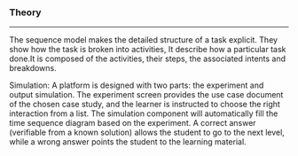 ### Theory

***

The sequence model makes the detailed structure of a task explicit. They show how the task is broken into activities,
It describe how a particular task done.It is composed of the activities, their steps, the associated intents
and breakdowns. 

Simulation:  A platform is designed with two parts: the experiment and output simulation. The experiment screen provides the use case document of the chosen case study, and the learner is instructed to choose the right interaction from a list. The simulation component will automatically fill the time sequence diagram based on the experiment.  A correct answer (verifiable from a known solution) allows the student to go to the next level, while a wrong answer points the student to the learning material. 
